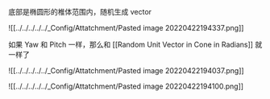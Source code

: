 
底部是椭圆形的椎体范围内，随机生成 vector

![[../../../../../_Config/Attatchment/Pasted image 20220422194337.png]]

如果 Yaw 和 Pitch 一样，那么和 [[Random Unit Vector in Cone in Radians]] 就一样了

![[../../../../../_Config/Attatchment/Pasted image 20220422194037.png]]

![[../../../../../_Config/Attatchment/Pasted image 20220422194100.png]]
